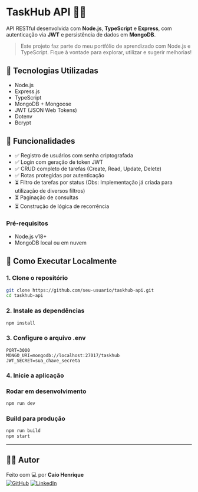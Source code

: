 # TaskHub API 🧠✅

API RESTful desenvolvida com **Node.js**, **TypeScript** e **Express**, com autenticação via **JWT** e persistência de dados em **MongoDB**.

> Este projeto faz parte do meu portfólio de aprendizado com Node.js e TypeScript. Fique à vontade para explorar, utilizar e sugerir melhorias!

## 🔧 Tecnologias Utilizadas

- Node.js
- Express.js
- TypeScript
- MongoDB + Mongoose
- JWT (JSON Web Tokens)
- Dotenv
- Bcrypt

## 📌 Funcionalidades

- ✅ Registro de usuários com senha criptografada
- ✅ Login com geração de token JWT
- ✅ CRUD completo de tarefas (Create, Read, Update, Delete)
- ✅ Rotas protegidas por autenticação
- ⏳ Filtro de tarefas por status (Obs: Implementação já criada para utilização de diversos filtros)
- ⏳ Paginação de consultas
- ⏳ Construção de lógica de recorrência

### Pré-requisitos

- Node.js v18+
- MongoDB local ou em nuvem

## 🚀 Como Executar Localmente

### 1. Clone o repositório

```bash
git clone https://github.com/seu-usuario/taskhub-api.git
cd taskhub-api
```

### 2. Instale as dependências

```bash
npm install
```

### 3. Configure o arquivo .env

```env
PORT=3000
MONGO_URI=mongodb://localhost:27017/taskhub
JWT_SECRET=sua_chave_secreta
```

### 4. Inicie a aplicação

### Rodar em desenvolvimento

```bash
npm run dev
```

### Build para produção

```bash
npm run build
npm start
```

---

## 🙋‍♂️ Autor

Feito com 💻 por **Caio Henrique**  
[![GitHub](https://img.shields.io/badge/GitHub--black?style=for-the-badge&logo=github&logoColor=white)](https://github.com/Caio-Henrique3)
[![LinkedIn](https://img.shields.io/badge/LinkedIn--blue?style=for-the-badge&logo=linkedin&logoColor=white)](https://www.linkedin.com/in/caio-henrique-56b713200)